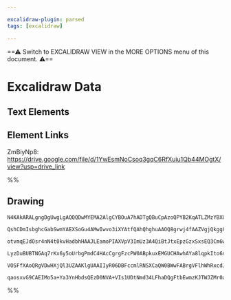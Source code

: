 ```yaml
---

excalidraw-plugin: parsed
tags: [excalidraw]

---
```

==⚠  Switch to EXCALIDRAW VIEW in the MORE OPTIONS menu of this document. ⚠==


# Excalidraw Data
## Text Elements
## Element Links
ZmBiyNp8: https://drive.google.com/file/d/1YwEsmNoCsoq3gqC6RfXuiu1Qb44MOgtX/view?usp=drive_link

%%
## Drawing
```compressed-json
N4KAkARALgngDgUwgLgAQQQDwMYEMA2AlgCYBOuA7hADTgQBuCpAzoQPYB2KqATLZMzYBXUtiRoIACyhQ4zZAHoFAc0JRJQgEYA6bGwC2CgF7N6hbEcK4OCtptbErHALRY8RMpWdx8Q1TdIEfARcZgRmBShcZQUebQAWbQBGGjoghH0EDihmbgBtcDBQMBLoeHF0DM0EYmJcTWDUkshGFnYuNCSeAHZ+UtbWTgA5TjFuJIBWAGYABgA2JIBObqm+

QshCDmIsbghcGabSwmYAEXSoGu4AMwIwvo3iXYAtfQAhQhghuAAOQ8grwj4fAAZVgjQkgg8fwgzCgpDYAGsEAB1EjqbhrZowuGIhCgmDg9CQkjQ+F+SQccK5Tr3CBsOC4bBqGDjGYzWnWZSE9nrCCYbjOCY8RbaboTWkstDOKbfb7aHjxHhJb5i2mw+FIgDCbHwbFIuwAxEkEMbjdDNIyEcoyVttbr9RI4dZmAzAtloRQ0ZJuItlbTJAhCMppNw5

otvmqEJdOsr4nN4t0kvHadbhHAAJLEamoPIAXVpV3ImUz3A4QiBtJtxEpzGzxSxsEQ3Cm6wAvrTNMItgBRYKZbLZvO0oRwOoXR6dbo8CYTGYTJIzbrfGZJWlEDgI3bSWTyJRkQiMbTKNhsLkIXQGBQA4IKYgKJIATQo3eY+hGmsEAEcpspP5q5gASlcAAaQiEEISQAIqaPE8QALIAPLKFAwEKGYCAUAA/EILoALz7owAD666bmubDYEiE6oDc+B3

LyzDuBUBTNGAq7rKx6y5oUrbgPmdC4HAcCgrgFzcPW0ABpkuxEMGUCHAwhAYa8lqpkIto6nqhpXNpOnydgIhulA6YXPooIaggdqaRIRomrZekGVkRkmcpFGqep9q7E6HAurghn2aQhnGRkABigIgmCFQwjqJJ9BA+kBY5QWmTiSKosQ6JoJikDxYFJlmbi+KElFUKxTliUmQBwjBjW2ZsaUZXZElCEMkysCsjy9UOY1JnBZwUDBbg+iApKqB1dlX

VOSFfXAoQRgVDwHXjQl3UZAAKlgUAAIIyR06DBFccmlRNSXCaQW0BWwFABrgVFlhWhRxcdJndlsm0XVdIRUXs73+blGRvfCFCreUuxVvJDHwkCwHcBMcwTKK4oPRDOr4A+3ArDM2hTHM8wzN8M48HMUxJrFRgnvoYm8vQBBCBUmOLBM3FHctk36JVanVlSoNdo8sXWiQM1zRii0QPzxCgggcAw3zpAkHBbDbC99TBFRNF0aUYuWQ6qD1pArw6l9B

qaosxvG9CAEIMo5a+Ya3YnHbdsQEzD0NVA+VIs1UDtNmd34LFhaDQgFtbEwmzKJTWJZMr0aoHCtO0tgRBS2gccILSHCB9wqe0sIUDrhUqfO6UdgAFYINgOTAhncDy4rGcNDHatpw9jJe4wq0nvgEelI2kVhMEFftNC+mwgYwNNmgvtkRRje3M3WL4KEW2D+3neluW+DceA7Z0Ne4RiTxrZAA
```
%%